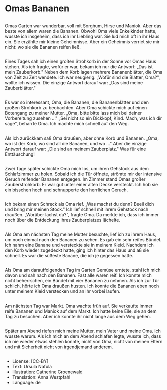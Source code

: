 # Omas Bananen

##
Omas Garten war wunderbar, voll mit Sorghum, Hirse und Maniok. Aber das beste von allem waren die Bananen. Obwohl Oma viele Enkelkinder hatte, wusste ich insgeheim, dass ich ihr Liebling war. Sie lud mich oft in ihr Haus ein. Sie erzählte mir kleine Geheimnisse. Aber ein Geheimnis verriet sie mir nicht: wo sie die Bananen reifen ließ.

##
Eines Tages sah ich einen großen Strohkorb in der Sonne vor Omas Haus stehen. Als ich fragte, wofür er war, bekam ich nur die Antwort: „Das ist mein Zauberkorb." Neben dem Korb lagen mehrere Bananenblätter, die Oma von Zeit zu Zeit wendete. Ich war neugierig. „Wofür sind die Blätter, Oma?", wollte ich wissen. Die einzige Antwort darauf war: „Das sind meine Zauberblätter."

##
Es war so interessant, Oma, die Bananen, die Bananenblätter und den großen Strohkorb zu beobachten. Aber Oma schickte mich auf einen Botengang zu meiner Mutter. „Oma, bitte bitte lass mich bei deiner Vorbereitung zusehen …" „Sei nicht so ein Dickkopf, Kind. Mach, was ich dir sage", beharrte Oma. Ich machte mich schnell auf den Weg.

##
Als ich zurückkam saß Oma draußen, aber ohne Korb und Bananen. „Oma, wo ist der Korb, wo sind all die Bananen, und wo …" Aber die einzige Antwort darauf war: „Die sind an meinem Zauberplatz." Was für eine Enttäuschung!

##
Zwei Tage später schickte Oma mich los, um ihren Gehstock aus dem Schlafzimmer zu holen. Sobald ich die Tür öffnete, strömte mir der intensive Geruch reifender Bananen entgegen. Im Zimmer stand Omas großer Zauberstrohkorb. Er war gut unter einer alten Decke versteckt. Ich hob sie ein bisschen hoch und schnupperte den herrlichen Geruch.

##
Ich bekam einen Schreck als Oma rief. „Was machst du denn? Beeil dich und bring mir meinen Stock." Ich lief schnell mit ihrem Gehstock nach draußen. „Worüber lachst du?", fragte Oma. Da merkte ich, dass ich immer noch über die Entdeckung ihres Zauberplatzes lächelte.

##
Als Oma am nächsten Tag meine Mutter besuchte, lief ich zu ihrem Haus, um noch einmal nach den Bananen zu sehen. Es gab ein sehr reifes Bündel. Ich nahm eine Banane und versteckte sie in meinem Kleid. Nachdem ich den Korb wieder zugedeckt hatte, ging ich hinter das Haus und aß sie schnell. Es war die süßeste Banane, die ich je gegessen hatte.

##
Als Oma am darauffolgenden Tag im Garten Gemüse erntete, stahl ich mich davon und sah nach den Bananen. Fast alle waren reif. Ich konnte mich nicht beherrschen, ein Bündel mit vier Bananen zu nehmen. Als ich zur Tür schlich, hörte ich Oma draußen husten. Ich konnte die Bananen eben noch unter meinem Kleid verstecken und an ihr vorbei laufen.

##
Am nächsten Tag war Markt. Oma wachte früh auf. Sie verkaufte immer reife Bananen und Maniok auf dem Markt. Ich hatte keine Eile, sie an dem Tag zu besuchen. Aber ich konnte ihr nicht lange aus dem Weg gehen.

##
Später am Abend riefen mich meine Mutter, mein Vater und meine Oma. Ich wusste warum. Als ich mich an dem Abend schlafen legte, wusste ich, dass ich nie wieder etwas stehlen konnte, nicht von Oma, nicht von meinen Eltern und mit Sicherheit nicht von irgendjemand anderem.

##
* License: [CC-BY]
* Text: Ursula Nafula
* Illustration: Catherine Groenewald
* Translation: Anna Westpfahl
* Language: de
